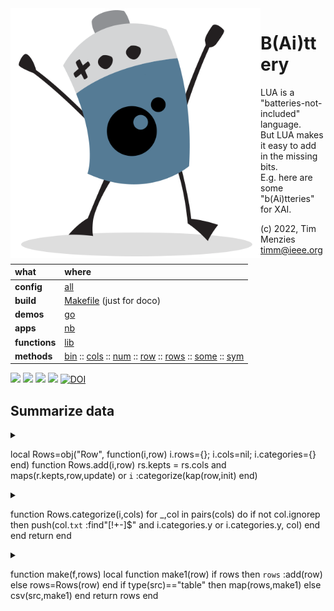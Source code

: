 <img align=left width=400   src="bat2.png">

# B(Ai)ttery
LUA is a "batteries-not-included" language.   
But LUA makes it easy to add in the  missing bits.   
E.g. here are some "b(Ai)tteries" for XAI.

(c) 2022, Tim Menzies <timm@ieee.org>

|what          | where |
|:-------------|:------|
|**config**    | [all](all.html)   |
|**build**     | [Makefile](https://github.com/timm/shortr/blob/master/etc/src/Makefile) (just for doco)  | 
|**demos**     | [go](go.html)  |
|**apps**      | [nb](nb.html)  |
|**functions** | [lib](lib.html) |  
|**methods**   | [bin](bin.html) :: [cols](cols.html) :: [num](num.html) :: [row](row.html) :: [rows](rows.html) :: [some](some.html) :: [sym](sym.html) |

<a href=".."><img src="https://img.shields.io/badge/Language--lua-%232C2D72.svg?logo=lua&logoColor=white"></a>
<a href=".."><img src="https://img.shields.io/badge/checked--by-syntastic-yellow"></a>
<a href="https://github.com/timm/shortr/actions/workflows/tests.yml"><img src="https://github.com/timm/shortr/actions/workflows/tests.yml/badge.svg"></a>
<a href="https://opensource.org/licenses/BSD-2-Clause"><img  src="https://img.shields.io/badge/License-BSD%202--Clause-orange.svg"></a>
<a href="https://zenodo.org/badge/latestdoi/206205826"> <img  src="https://zenodo.org/badge/206205826.svg" alt="DOI"></a> 


## Summarize data


<details><summary></summary>

```lua
local the=require"the"
local obj,per = _.obj,_.per

--- ## Adding
function ROWS.add(i,row)
  i.cols:add( push(i.rows, t.cells and t or ROW(i,row))) end

function COLS.add(i,row)
  for _,cols in pairs{i.x,i.y} do
    for _,col in pairs(cols) do col:add(row.cells[col.at]) end end end

function NUM.add(i,x,n)
  if x=="?" then return end
  n = n or 1
  for _=1,n  do
    if   #i.kept < i.nums   then i.ok=false; push(i.kept,x) 
    elseif R() < i.nums/i.n then i.ok=false; i.kept[R(#i.kept)]=x end end end 

function SYM.add(i,x,n)
  if x=="?" then return end
  i.ok = false
  i.kept[x] = n + (i.kept[x] or 0) end 

--- ## Querying
function Num.ok(i)
  if not i.ok then table.sort(i.kept) end
  i.ok = true
  return i.kelp end

function Num.mid(i) local a= i:ok(); return per(a,.5) end
function Sym.mid(i)
  local mode,most = nil,-1
  for x,n in pairs(i.kept) do if n > most then most, mode = n, x end end; return mode end

function Num.div(i) local a= i:ok(); return (per(a,.9)-per(a..1))/2.56 end
function Sym.div(i)
  local e,log=0, function(x) return math.log(x,2) end
  for x,n in pairs(i.kept) do if n > 0 then e=e- n/i.n*log(n/i.n) end end
  return e end

--- ### Column Factory
--------------------------------------------------------------------------------
local go,no={},{}

function go.CHAT() chat{aa=1,bb=3,cc={1,2,3}}; return true end

function go.ALL() 
  local fails,old = 0,{} 
  for k,v in pairs(the) do old[k]=v end
  for k,v in pairs(go) do
    if k~="ALL" then
      math.randomseed(the.seed or 10019)
      if v() ~= true then print("FAIL",k); fails=fails+1 end  
      for k,v in pairs(old) do the[k]=v end end end
  os.exit(fails) end


(go[arg[2]] or same)()  
```

</details>


local Rows=obj("Row", function(i,row) i.rows={}; i.cols=nil; i.categories={} end)
function Rows.add(i,row)
  rs.kepts = rs.cols and maps(r.kepts,row,update) or `i` :categorize(kap(row,init) end)


<details><summary></summary>

```lua
--
```

</details>


function Rows.categorize(i,cols)
  for _,col in pairs(cols) do if not col.ignorep then 
     push(col.`txt` :find"[!+-]$" and i.categories.y or i.categories.y, col) end end 
  return end


<details><summary></summary>

```lua
--
```

</details>


function make(f,rows) 
  local function make1(row) if rows then `rows` :add(row) else rows=Rows(row) end
  if type(src)=="table" then map(rows,make1) else csv(src,make1) end
  return rows end

